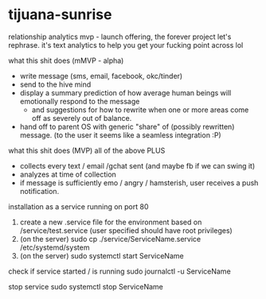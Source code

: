 # tijuana-sunrise
relationship analytics mvp - launch offering, the forever project
let's rephrase. it's text analytics to help you get your fucking point across lol

what this shit does (mMVP - alpha)

- write message (sms, email, facebook, okc/tinder)
- send to the hive mind
- display a summary prediction of how average human beings will emotionally respond to the message 
    - and suggestions for how to rewrite when one or more areas come off as severely out of balance.
- hand off to parent OS with generic "share" of (possibly rewritten) message.
(to the user it seems like a seamless integration :P)


what this shit does (MVP)
all of the above PLUS

- collects every text / email /gchat sent (and maybe fb if we can swing it)
- analyzes at time of collection
- if message is sufficiently emo / angry / hamsterish, user receives a push notification.

installation as a service running on port 80

1. create a new .service file for the environment based on /service/test.service (user specified should have root privileges)
2. (on the server) sudo cp ./service/ServiceName.service /etc/systemd/system
3. (on the server) sudo systemctl start ServiceName

check if service started / is running 
    sudo journalctl -u ServiceName

stop service
    sudo systemctl stop ServiceName

